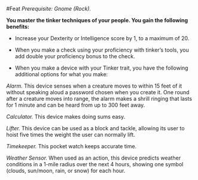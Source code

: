 #Feat
*Prerequisite: Gnome (Rock).*

**You master the tinker techniques of your people. You gain the following benefits:**

* Increase your Dexterity or Intelligence score by 1, to a maximum of 20.

* When you make a check using your proficiency with tinker’s tools, you add double your proficiency bonus to the check.

* When you make a device with your Tinker trait, you have the following additional options for what you make:

*Alarm.* This device senses when a creature
moves to within 15 feet of it without speaking
aloud a password chosen when you create it.
One round after a creature moves into range,
the alarm makes a shrill ringing that lasts for 1
minute and can be heard from up to 300 feet
away.

*Calculator.* This device makes doing sums easy.

*Lifter.* This device can be used as a block and
tackle, allowing its user to hoist five times the
weight the user can normally lift.

*Timekeeper.* This pocket watch keeps accurate
time.

*Weather Sensor.* When used as an action, this
device predicts weather conditions in a 1-mile
radius over the next 4 hours, showing one
symbol (clouds, sun/moon, rain, or snow) for
each hour.